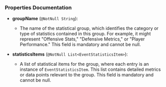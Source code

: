 ### Properties Documentation

- **groupName** (`@NotNull String`):
    - The name of the statistical group, which identifies the category or type of statistics contained in this group. For example, it might represent "Offensive Stats," "Defensive Metrics," or "Player Performance." This field is mandatory and cannot be null.

- **statisticsItems** (`@NotNull List<EventStatisticsItem>`):
    - A list of statistical items for the group, where each entry is an instance of `EventStatisticsItem`. This list contains detailed metrics or data points relevant to the group. This field is mandatory and cannot be null.